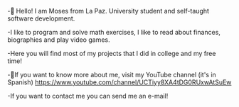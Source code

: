 -👋 Hello! I am Moses from La Paz. University student and self-taught software development.

-I like to program and solve math exercises, I like to read about finances, biographies and play video games.

-Here you will find most of my projects that I did in college and my free time!

-👀If you want to know more about me, visit my YouTube channel (it's in Spanish) https://www.youtube.com/channel/UCTiyy8XA4tDG0RUxwAtSuEw

-If you want to contact me you can send me an e-mail!

